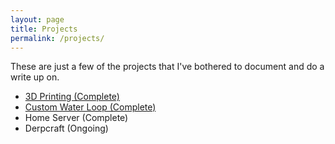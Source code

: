 ```yaml
---
layout: page
title: Projects
permalink: /projects/
---
```

These are just a few of the projects that I've bothered to document and do a write up on.

* [3D Printing \(Complete\)](/blog/2015/01/10/3dprintrbot.html)
* [Custom Water Loop \(Complete\)](/blog/2015/10/25/watercooling.html)
* Home Server \(Complete\)
* Derpcraft \(Ongoing\)

